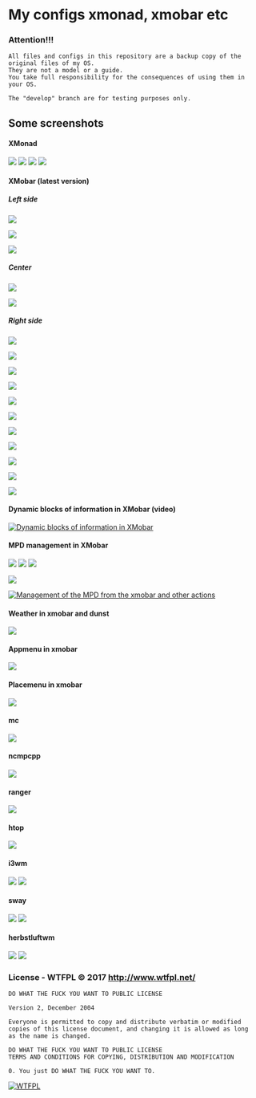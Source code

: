 # My configs xmonad, xmobar etc

### Attention!!!

```
All files and configs in this repository are a backup copy of the original files of my OS.
They are not a model or a guide.
You take full responsibility for the consequences of using them in your OS.

The "develop" branch are for testing purposes only.
```

## Some screenshots 

#### XMonad

![](/screenshots/xmonad-1.png?raw=true)
![](/screenshots/xmonad-2.png?raw=true)
![](/screenshots/xmonad-3.png?raw=true)
![](/screenshots/xmonad-4.png?raw=true)

#### XMobar (latest version)

##### Left side

![](/screenshots/xmobar-1.png?raw=true)

![](/screenshots/xmobar-3.png?raw=true)

![](/screenshots/xmobar-2.png?raw=true)

##### Center

![](/screenshots/xmobar-4.png?raw=true)

![](/screenshots/xmobar-5.png?raw=true)

##### Right side

![](/screenshots/xmobar-6.png?raw=true)

![](/screenshots/xmobar-16.png?raw=true)

![](/screenshots/xmobar-7.png?raw=true)

![](/screenshots/xmobar-8.png?raw=true)

![](/screenshots/xmobar-9.png?raw=true)

![](/screenshots/xmobar-10.png?raw=true)

![](/screenshots/xmobar-11.png?raw=true)

![](/screenshots/xmobar-12.png?raw=true)

![](/screenshots/xmobar-13.png?raw=true)

![](/screenshots/xmobar-14.png?raw=true)

![](/screenshots/xmobar-15.png?raw=true)


#### Dynamic blocks of information in XMobar (video)

[![Dynamic blocks of information in XMobar](/screenshots/My_XMobar.png?raw=true)](https://youtu.be/DihWJ4tGXG8 "Dynamic blocks of information in XMobar")

#### MPD management in XMobar

![](/screenshots/mpd-1.png?raw=true)  ![](/screenshots/mpd-2.png?raw=true)  ![](/screenshots/mpd-3.png?raw=true)

![](/screenshots/mpd-4.png?raw=true)

[![Management of the MPD from the xmobar and other actions](/screenshots/mpd-5.png?raw=true)](https://youtu.be/EP2uaAIy07E "Management of the MPD from the xmobar and other actions")

#### Weather in xmobar and dunst

![](/screenshots/weather_in_xmobar_and_dunst.png?raw=true)

#### Appmenu in xmobar

![](/screenshots/appmenu.png?raw=true)

#### Placemenu in xmobar

![](/screenshots/placemenu.png?raw=true)

#### mc

![](/screenshots/mc.png?raw=true)

#### ncmpcpp

![](/screenshots/ncmpcpp.png?raw=true)

#### ranger

![](/screenshots/ranger.png?raw=true)

#### htop

![](/screenshots/htop.png?raw=true)

#### i3wm

![](/screenshots/i3wm-1.png?raw=true)
![](/screenshots/i3wm-2.png?raw=true)

#### sway

![](/screenshots/sway1.png?raw=true)
![](/screenshots/sway2.png?raw=true)

#### herbstluftwm

![](/screenshots/herbstluftwm-1.png?raw=true)
![](/screenshots/herbstluftwm-3.png?raw=true)


### License - WTFPL © 2017  http://www.wtfpl.net/ 

```
DO WHAT THE FUCK YOU WANT TO PUBLIC LICENSE 

Version 2, December 2004

Everyone is permitted to copy and distribute verbatim or modified
copies of this license document, and changing it is allowed as long
as the name is changed.

DO WHAT THE FUCK YOU WANT TO PUBLIC LICENSE
TERMS AND CONDITIONS FOR COPYING, DISTRIBUTION AND MODIFICATION

0. You just DO WHAT THE FUCK YOU WANT TO.

```
[![WTFPL](/screenshots/wtfpl-badge-1.png?raw=true)](http://www.wtfpl.net "WTFPL")
